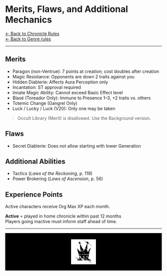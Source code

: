 # Merits, Flaws, and Additional Mechanics

[← Back to Chronicle Rules](../README.md)  
[← Back to Genre rules](./README.md)

-----

## Merits

- Paragon (non-Ventrue): 7 points at creation; cost doubles after creation
- Magic Resistance: Opponents are down 2 traits against you
- Hidden Diablerie: Affects Aura Perception only
- Incantation: ST approval required
- Innate Magic Ability: Cannot exceed Basic Effect level
- Blasé (Toreador Only): Immune to Presence 1–3, +2 traits vs. others
- Totemic Change (Gangrel Only)
- Luck / Lucky / Luck (V20): Only one may be taken

> Occult Library (Merit) is disallowed. Use the Background version.

## Flaws

- Secret Diablerie: Does not allow starting with lower Generation

## Additional Abilities

- Tactics (*Laws of the Reckoning*, p. 119)
- Power Brokering (*Laws of Ascension*, p. 56)

## Experience Points

Active characters receive Org Max XP each month.

**Active** = played in home chronicle within past 12 months  
Players going inactive must inform staff ahead of time.

-----
<p align="center" style="background-color: #000; padding: 20px;">
  <img src="https://raw.githubusercontent.com/mckn-larp/.github/main/profile/05-queen-glow.png" alt="Knoxville Crown Footer" width="80" style="margin: 0 20px; vertical-align: middle;" />
</p>
